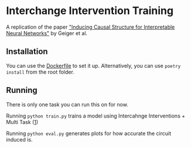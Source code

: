 # Interchange Intervention Training

A replication of the paper ["Inducing Causal Structure for Interpretable Neural Networks"][1] by Geiger et al.

[1]: https://arxiv.org/abs/2112.00826


## Installation

You can use the [Dockerfile](./Dockerfile) to set it up. Alternatively, you can use `poetry install` from the root folder.

## Running
There is only one task you can run this on for now. 

Running `python train.py` trains a model using Intercahnge Interventions + Multi Task ([1])

Running `python eval.py` generates plots for how accurate the circuit induced is. 